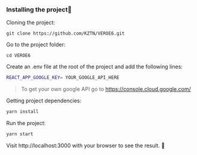 ### Installing the project🚀
Cloning the project:

```
git clone https://github.com/KZTN/VEROE6.git
```

Go to the project folder:

```
cd VEROE6
```

Create an .env file at the root of the project and add the following lines:

```bash
REACT_APP_GOOGLE_KEY= YOUR_GOOGLE_API_HERE
```
> To get your own google API go to https://console.cloud.google.com/

Getting project dependencies:

```bash
yarn install
```

Run the project:

```bash
yarn start
```

Visit http://localhost:3000 with your browser to see the result. 🎉
